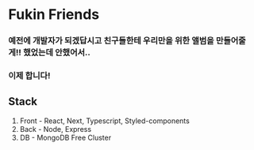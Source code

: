 # Fukin Friends

### 예전에 개발자가 되겠답시고 친구들한테 우리만을 위한 앨범을 만들어줄게!! 했었는데 안했어서..

### 이제 합니다!

## Stack

1. Front - React, Next, Typescript, Styled-components
2. Back - Node, Express
3. DB - MongoDB Free Cluster

